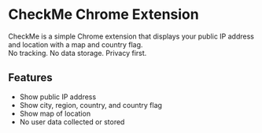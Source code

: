 # CheckMe Chrome Extension

CheckMe is a simple Chrome extension that displays your public IP address and location with a map and country flag.  
No tracking. No data storage. Privacy first.

## Features
- Show public IP address
- Show city, region, country, and country flag
- Show map of location
- No user data collected or stored


